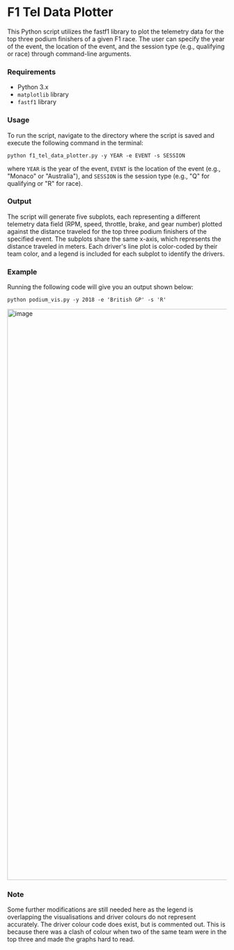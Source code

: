 # F1 Tel Data Plotter
This Python script utilizes the fastf1 library to plot the telemetry data for the top three podium finishers of a given F1 race. The user can specify the year of the event, the location of the event, and the session type (e.g., qualifying or race) through command-line arguments.

### Requirements
- Python 3.x
- `matplotlib` library
- `fastf1` library

### Usage
To run the script, navigate to the directory where the script is saved and execute the following command in the terminal:
```
python f1_tel_data_plotter.py -y YEAR -e EVENT -s SESSION
```
where `YEAR` is the year of the event, `EVENT` is the location of the event (e.g., "Monaco" or "Australia"), and `SESSION` is the session type (e.g., "Q" for qualifying or "R" for race).

### Output
The script will generate five subplots, each representing a different telemetry data field (RPM, speed, throttle, brake, and gear number) plotted against the distance traveled for the top three podium finishers of the specified event. The subplots share the same x-axis, which represents the distance traveled in meters. Each driver's line plot is color-coded by their team color, and a legend is included for each subplot to identify the drivers.

### Example
Running the following code will give you an output shown below:
```
python podium_vis.py -y 2018 -e 'British GP' -s 'R'
```
<img width="1308" alt="image" src="https://user-images.githubusercontent.com/116644174/228486840-eff23087-0fdc-493e-ad93-c4a51f53563f.png">

### Note
Some further modifications are still needed here as the legend is overlapping the visualisations and driver colours do not represent accurately. The driver colour code does exist, but is commented out. This is because there was a clash of colour when two of the same team were in the top three and made the graphs hard to read.
